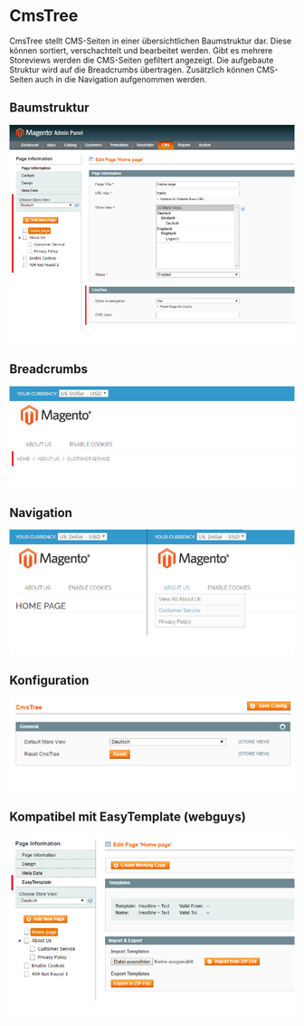 # CmsTree

CmsTree stellt CMS-Seiten in einer übersichtlichen Baumstruktur dar. Diese können sortiert, verschachtelt 
und bearbeitet werden. Gibt es mehrere Storeviews werden die CMS-Seiten gefiltert angezeigt. Die aufgebaute 
Struktur wird auf die Breadcrumbs übertragen. Zusätzlich können CMS-Seiten auch in die Navigation aufgenommen 
werden.

## Baumstruktur

![select mode](doc/cms-page.png)

## Breadcrumbs

![select mode](doc/breadcrumbs.png)

## Navigation

![select mode](doc/navigation.png)

## Konfiguration

![select mode](doc/configuration.png)

## Kompatibel mit EasyTemplate (webguys)

![select mode](doc/easytemplate.png)
